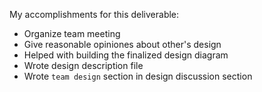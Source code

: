 My accomplishments for this deliverable:
- Organize team meeting
- Give reasonable opiniones about other's design
- Helped with building the finalized design diagram
- Wrote design description file
- Wrote `team design` section in design discussion section
